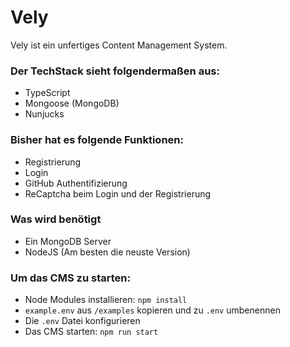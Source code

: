 # Vely
Vely ist ein unfertiges Content Management System.

### Der TechStack sieht folgendermaßen aus:
 - TypeScript
 - Mongoose (MongoDB)
 - Nunjucks

### Bisher hat es folgende Funktionen:
 - Registrierung
 - Login
 - GitHub Authentifizierung
 - ReCaptcha beim Login und der Registrierung

### Was wird benötigt
 - Ein MongoDB Server
 - NodeJS (Am besten die neuste Version)

### Um das CMS zu starten:
- Node Modules installieren: `npm install`
- `example.env` aus `/examples` kopieren und zu `.env` umbenennen
- Die `.env` Datei konfigurieren
- Das CMS starten: `npm run start`